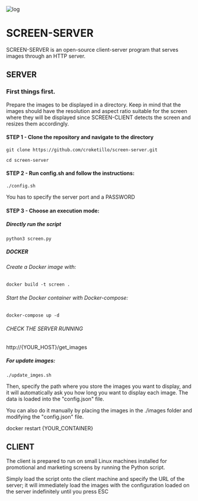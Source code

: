 ![log](https://github.com/croketillo/screen-server/assets/131451882/1f365bd5-bb93-4e3c-9e12-e9db1ee49127)

# SCREEN-SERVER

SCREEN-SERVER is an open-source client-server program that serves images through an HTTP server.


## SERVER
### First things first.

Prepare the images to be displayed in a directory. Keep in mind that the images should have the resolution and aspect ratio suitable for the screen where they will be displayed since SCREEN-CLIENT detects the screen and resizes them accordingly.

#### STEP 1 - Clone the repository and navigate to the directory

```git clone https://github.com/croketillo/screen-server.git```

```cd screen-server ```

#### STEP 2 - Run config.sh and follow the instructions:

```./config.sh```

You has to specify the server port and a PASSWORD


#### STEP 3 - Choose an execution mode:
##### Directly run the script

```python3 screen.py```

##### DOCKER
###### Create a Docker image with:

```docker build -t screen .```

###### Start the Docker container with Docker-compose:

```docker-compose up -d```

###### CHECK THE SERVER RUNNING 

http://{YOUR_HOST}/get_images



##### For update images:

```./update_imges.sh```

Then, specify the path where you store the images you want to display, and it will automatically ask you how long you want to display each image. The data is loaded into the "config.json" file.

You can also do it manually by placing the images in the ./images folder and modifying the "config.json" file.



docker restart {YOUR_CONTAINER}



## CLIENT

The client is prepared to run on small Linux machines installed for promotional and marketing screens by running the Python script.

Simply load the script  onto the client machine and specify the URL of the server; it will immediately load the images with the configuration loaded on the server indefinitely until you press ESC


